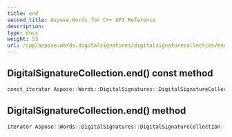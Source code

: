 ```yaml
---
title: end
second_title: Aspose.Words for C++ API Reference
description: 
type: docs
weight: 53
url: /cpp/aspose.words.digitalsignatures/digitalsignaturecollection/end/
---
```

## DigitalSignatureCollection.end() const method




```cpp
const_iterator Aspose::Words::DigitalSignatures::DigitalSignatureCollection::end() const noexcept
```

## DigitalSignatureCollection.end() method




```cpp
iterator Aspose::Words::DigitalSignatures::DigitalSignatureCollection::end() noexcept
```

